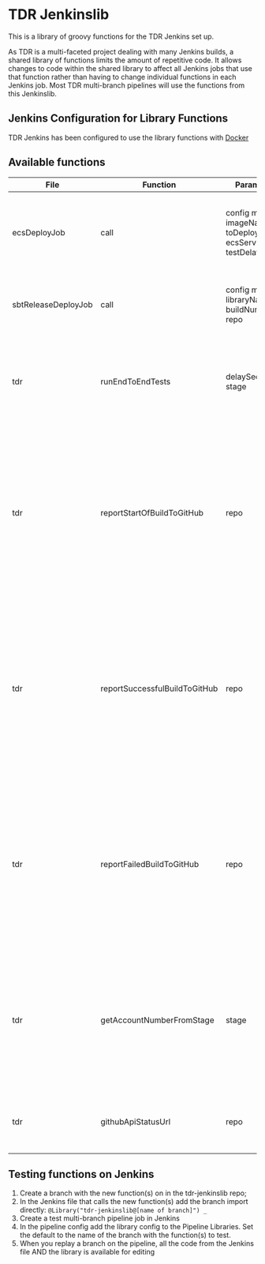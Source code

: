 # TDR Jenkinslib

This is a library of groovy functions for the TDR Jenkins set up.

As TDR is a multi-faceted project dealing with many Jenkins builds, a shared library of functions limits the amount of repetitive code.
It allows changes to code within the shared library to affect all Jenkins jobs that use that function rather than having to change individual functions in each Jenkins job.
Most TDR multi-branch pipelines will use the functions from this Jenkinslib.

## Jenkins Configuration for Library Functions

TDR Jenkins has been configured to use the library functions with [Docker](https://github.com/nationalarchives/tdr-jenkins)

## Available functions

File | Function | Parameters | Description | Result | 
|---|---|---|---|---|
| ecsDeployJob | call | config map: imageName, toDeploy, stage, ecsService, testDelaySecond | Standard Jenkins pipeline job for ECS deployments. Called by client Jenkins jobs | No output, deploys to ECS |
| sbtReleaseDeployJob | call | config map: libraryName, buildNumber, repo| Standard Jenkins pipeline job for sbt library release and deployment | No output. Publishes updated sbt library to S3 |
| tdr | runEndToEndTests | delaySeconds, stage  | Triggers the [E2E](https://github.com/nationalarchives/tdr-e2e-tests) tests to run. This should be used after any changes are made to projects that affect TDR.  | No output, triggers the E2E Jenkins job.  |
| tdr | reportStartOfBuildToGitHub  | repo | Communicates the start of Jenkins build job for the specified GitHub repository. This is an important aspect to making sure code that breaks TDR is not then merged into the project and deployed.  | POSTs build info to the GitHub API  |
| tdr | reportSuccessfulBuildToGitHub| repo | Communicates successful completion of the Jenkins build job for the specified GitHub repository. This is an important aspect to making sure code that breaks TDR is not then merged into the project and deployed.  | POSTs build info to the GitHub API  |
| tdr | reportFailedBuildToGitHub| repo | Communicates failure of the Jenkins build job for the specified GitHub repository. This is an important aspect to making sure code that breaks TDR is not then merged into the project and deployed.  | POSTs build info to the GitHub API  |
| tdr | getAccountNumberFromStage| stage | Uses the stage that is being built to get AWS environment account number. This allows us to pull/push the correct info to/from AWS with the correct permissions. | AWS environment account number |
| tdr | githubApiStatusUrl| repo | Helper function to create GitHub API URL for the specified repository. | returns GitHub repository API URL |

## Testing functions on Jenkins

1. Create a branch with the new function(s) on in the tdr-jenkinslib repo;
2. In the Jenkins file that calls the new function(s) add the branch import directly: `@Library("tdr-jenkinslib@[name of branch]") _` 
3. Create a test multi-branch pipeline job in Jenkins
4. In the pipeline config add the library config to the Pipeline Libraries. Set the default to the name of the branch with the function(s) to test.
5. When you replay a branch on the pipeline, all the code from the Jenkins file AND the library is available for editing


